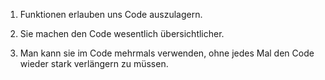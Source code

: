 1. Funktionen erlauben uns Code auszulagern.

2. Sie machen den Code wesentlich übersichtlicher.

3. Man kann sie im Code mehrmals verwenden, ohne jedes Mal den Code wieder stark verlängern zu müssen.
